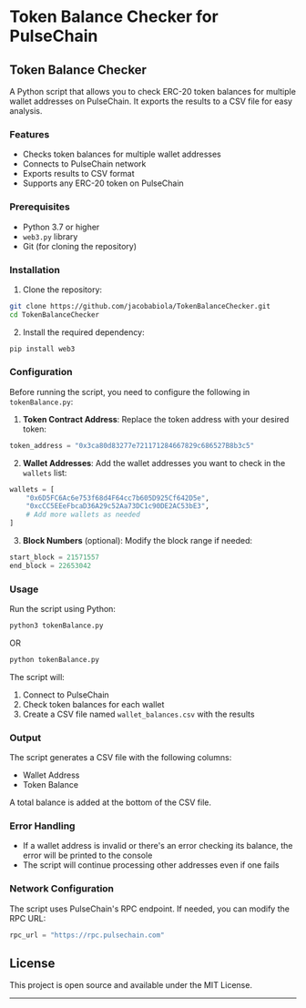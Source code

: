 # Token Balance Checker for PulseChain


## Token Balance Checker

A Python script that allows you to check ERC-20 token balances for multiple wallet addresses on PulseChain. It exports the results to a CSV file for easy analysis.

### Features

- Checks token balances for multiple wallet addresses
- Connects to PulseChain network
- Exports results to CSV format
- Supports any ERC-20 token on PulseChain

### Prerequisites

- Python 3.7 or higher
- `web3.py` library
- Git (for cloning the repository)

### Installation

1. Clone the repository:
```bash
git clone https://github.com/jacobabiola/TokenBalanceChecker.git
cd TokenBalanceChecker
```

2. Install the required dependency:
```bash
pip install web3
```

### Configuration

Before running the script, you need to configure the following in `tokenBalance.py`:

1. **Token Contract Address**: Replace the token address with your desired token:
```python
token_address = "0x3ca80d83277e721171284667829c686527B8b3c5"
```

2. **Wallet Addresses**: Add the wallet addresses you want to check in the `wallets` list:
```python
wallets = [
    "0x6D5FC6Ac6e753f68d4F64cc7b605D925Cf642D5e",
    "0xcCC5EEeFbcaD36A29c52Aa73DC1c90DE2AC53bE3",
    # Add more wallets as needed
]
```

3. **Block Numbers** (optional): Modify the block range if needed:
```python
start_block = 21571557
end_block = 22653042
```

### Usage

Run the script using Python:

```bash
python3 tokenBalance.py 
```
OR
```bash
python tokenBalance.py 
```

The script will:
1. Connect to PulseChain
2. Check token balances for each wallet
3. Create a CSV file named `wallet_balances.csv` with the results

### Output

The script generates a CSV file with the following columns:
- Wallet Address
- Token Balance

A total balance is added at the bottom of the CSV file.

### Error Handling

- If a wallet address is invalid or there's an error checking its balance, the error will be printed to the console
- The script will continue processing other addresses even if one fails

### Network Configuration

The script uses PulseChain's RPC endpoint. If needed, you can modify the RPC URL:
```python
rpc_url = "https://rpc.pulsechain.com"
```


## License

This project is open source and available under the MIT License.

--- 
